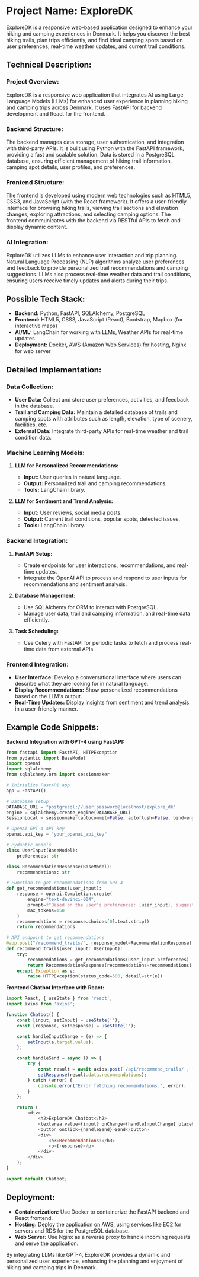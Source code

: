 # Project Name: ExploreDK

ExploreDK is a responsive web-based application designed to enhance your hiking and camping experiences in Denmark. It helps you discover the best hiking trails, plan trips efficiently, and find ideal camping spots based on user preferences, real-time weather updates, and current trail conditions.

## Technical Description:

### Project Overview:
ExploreDK is a responsive web application that integrates AI using Large Language Models (LLMs) for enhanced user experience in planning hiking and camping trips across Denmark. It uses FastAPI for backend development and React for the frontend.

### Backend Structure:
The backend manages data storage, user authentication, and integration with third-party APIs. It is built using Python with the FastAPI framework, providing a fast and scalable solution. Data is stored in a PostgreSQL database, ensuring efficient management of hiking trail information, camping spot details, user profiles, and preferences.

### Frontend Structure:
The frontend is developed using modern web technologies such as HTML5, CSS3, and JavaScript (with the React framework). It offers a user-friendly interface for browsing hiking trails, viewing trail sections and elevation changes, exploring attractions, and selecting camping options. The frontend communicates with the backend via RESTful APIs to fetch and display dynamic content.

### AI Integration:
ExploreDK utilizes LLMs to enhance user interaction and trip planning. Natural Language Processing (NLP) algorithms analyze user preferences and feedback to provide personalized trail recommendations and camping suggestions. LLMs also process real-time weather data and trail conditions, ensuring users receive timely updates and alerts during their trips.

## Possible Tech Stack:
- **Backend:** Python, FastAPI, SQLAlchemy, PostgreSQL
- **Frontend:** HTML5, CSS3, JavaScript (React), Bootstrap, Mapbox (for interactive maps)
- **AI/ML:** LangChain for working with LLMs, Weather APIs for real-time updates
- **Deployment:** Docker, AWS (Amazon Web Services) for hosting, Nginx for web server

## Detailed Implementation:

### Data Collection:
- **User Data:** Collect and store user preferences, activities, and feedback in the database.
- **Trail and Camping Data:** Maintain a detailed database of trails and camping spots with attributes such as length, elevation, type of scenery, facilities, etc.
- **External Data:** Integrate third-party APIs for real-time weather and trail condition data.

### Machine Learning Models:
1. **LLM for Personalized Recommendations:**
   - **Input:** User queries in natural language.
   - **Output:** Personalized trail and camping recommendations.
   - **Tools:** LangChain library.

2. **LLM for Sentiment and Trend Analysis:**
   - **Input:** User reviews, social media posts.
   - **Output:** Current trail conditions, popular spots, detected issues.
   - **Tools:** LangChain library.

### Backend Integration:
1. **FastAPI Setup:**
   - Create endpoints for user interactions, recommendations, and real-time updates.
   - Integrate the OpenAI API to process and respond to user inputs for recommendations and sentiment analysis.

2. **Database Management:**
   - Use SQLAlchemy for ORM to interact with PostgreSQL.
   - Manage user data, trail and camping information, and real-time data efficiently.

3. **Task Scheduling:**
   - Use Celery with FastAPI for periodic tasks to fetch and process real-time data from external APIs.

### Frontend Integration:
- **User Interface:** Develop a conversational interface where users can describe what they are looking for in natural language.
- **Display Recommendations:** Show personalized recommendations based on the LLM's output.
- **Real-Time Updates:** Display insights from sentiment and trend analysis in a user-friendly manner.

## Example Code Snippets:

**Backend Integration with GPT-4 using FastAPI:**

```python
from fastapi import FastAPI, HTTPException
from pydantic import BaseModel
import openai
import sqlalchemy
from sqlalchemy.orm import sessionmaker

# Initialize FastAPI app
app = FastAPI()

# Database setup
DATABASE_URL = "postgresql://user:password@localhost/explore_dk"
engine = sqlalchemy.create_engine(DATABASE_URL)
SessionLocal = sessionmaker(autocommit=False, autoflush=False, bind=engine)

# OpenAI GPT-4 API key
openai.api_key = "your_openai_api_key"

# Pydantic models
class UserInput(BaseModel):
    preferences: str

class RecommendationResponse(BaseModel):
    recommendations: str

# Function to get recommendations from GPT-4
def get_recommendations(user_input):
    response = openai.Completion.create(
        engine="text-davinci-004",
        prompt=f"Based on the user's preferences: {user_input}, suggest some hiking trails and camping spots in Denmark.",
        max_tokens=150
    )
    recommendations = response.choices[0].text.strip()
    return recommendations

# API endpoint to get recommendations
@app.post("/recommend_trails/", response_model=RecommendationResponse)
def recommend_trails(user_input: UserInput):
    try:
        recommendations = get_recommendations(user_input.preferences)
        return RecommendationResponse(recommendations=recommendations)
    except Exception as e:
        raise HTTPException(status_code=500, detail=str(e))
```

**Frontend Chatbot Interface with React:**

```javascript
import React, { useState } from 'react';
import axios from 'axios';

function Chatbot() {
    const [input, setInput] = useState('');
    const [response, setResponse] = useState('');

    const handleInputChange = (e) => {
        setInput(e.target.value);
    };

    const handleSend = async () => {
        try {
            const result = await axios.post('/api/recommend_trails/', { preferences: input });
            setResponse(result.data.recommendations);
        } catch (error) {
            console.error("Error fetching recommendations:", error);
        }
    };

    return (
        <div>
            <h2>ExploreDK Chatbot</h2>
            <textarea value={input} onChange={handleInputChange} placeholder="Describe your preferences..." />
            <button onClick={handleSend}>Send</button>
            <div>
                <h3>Recommendations:</h3>
                <p>{response}</p>
            </div>
        </div>
    );
}

export default Chatbot;
```

## Deployment:
- **Containerization:** Use Docker to containerize the FastAPI backend and React frontend.
- **Hosting:** Deploy the application on AWS, using services like EC2 for servers and RDS for the PostgreSQL database.
- **Web Server:** Use Nginx as a reverse proxy to handle incoming requests and serve the application.

By integrating LLMs like GPT-4, ExploreDK provides a dynamic and personalized user experience, enhancing the planning and enjoyment of hiking and camping trips in Denmark.